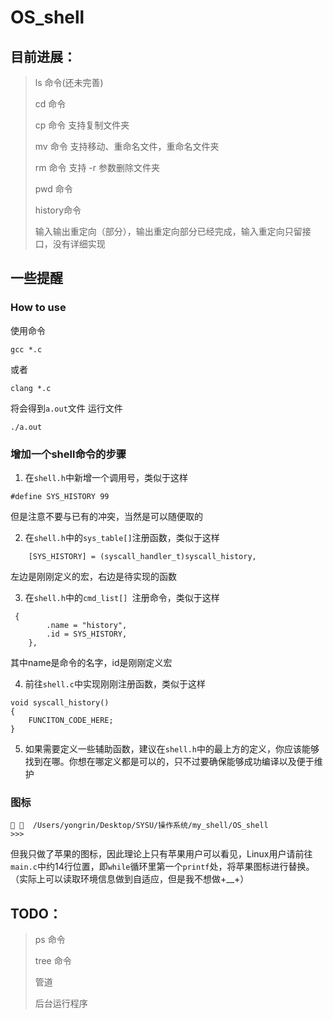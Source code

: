 # OS_shell

## 目前进展：
> ls 命令(还未完善)
> 
> cd 命令
> 
> cp 命令 支持复制文件夹
> 
> mv 命令 支持移动、重命名文件，重命名文件夹
>
> rm 命令 支持 -r 参数删除文件夹
>
> pwd 命令 
>
> history命令
>
> 输入输出重定向（部分），输出重定向部分已经完成，输入重定向只留接口，没有详细实现

## 一些提醒

### How to use
使用命令
```
gcc *.c
```
或者
```
clang *.c
```
将会得到`a.out`文件
运行文件
```
./a.out
```

### 增加一个shell命令的步骤
1. 在`shell.h`中新增一个调用号，类似于这样
```
#define SYS_HISTORY 99
```
但是注意不要与已有的冲突，当然是可以随便取的

2. 在`shell.h`中的`sys_table[]`注册函数，类似于这样
```
    [SYS_HISTORY] = (syscall_handler_t)syscall_history,
```
左边是刚刚定义的宏，右边是待实现的函数

3. 在`shell.h`中的`cmd_list[] `注册命令，类似于这样
```
 {
        .name = "history",
        .id = SYS_HISTORY,
    },
```
其中name是命令的名字，id是刚刚定义宏

4. 前往`shell.c`中实现刚刚注册函数，类似于这样
```
void syscall_history()
{
    FUNCITON_CODE_HERE;
}
```

5. 如果需要定义一些辅助函数，建议在`shell.h`中的最上方的定义，你应该能够找到在哪。你想在哪定义都是可以的，只不过要确保能够成功编译以及便于维护


### 图标
```
   /Users/yongrin/Desktop/SYSU/操作系统/my_shell/OS_shell
>>>
```
但我只做了苹果的图标，因此理论上只有苹果用户可以看见，Linux用户请前往`main.c`中约14行位置，即`while`循环里第一个`printf`处，将苹果图标进行替换。（实际上可以读取环境信息做到自适应，但是我不想做+__+）



## TODO：
> ps 命令
>
> tree 命令
>
> 管道
>
> 后台运行程序



